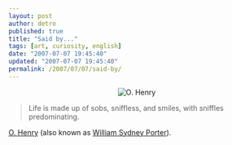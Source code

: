 ```yaml
---
layout: post
author: detro
published: true
title: "Said by..."
tags: [art, curiosity, english]
date: "2007-07-07 19:45:40"
updated: "2007-07-07 19:45:40"
permalink: /2007/07/07/said-by/
---
```


<div align="center">
<img src="http://upload.wikimedia.org/wikipedia/commons/thumb/5/55/William_Sydney_Porter.jpg/180px-William_Sydney_Porter.jpg" alt="O. Henry" /></div>
<blockquote>
Life is made up of sobs,
sniffless, and smiles,
with sniffles predominating.
</blockquote>

<a href="http://en.wikipedia.org/wiki/O._Henry">O. Henry</a> (also known as <a href="http://en.wikipedia.org/wiki/William_Sydney_Porter">William Sydney Porter</a>).


